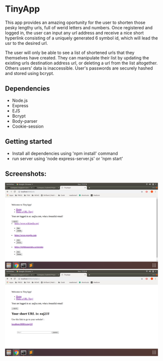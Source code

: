 # TinyApp

This app provides an amazing oportunity for the user to shorten those pesky lengthy urls, full of werid letters and numbers.
Once registered and logged in, the user can input any url address and receive a nice short hyperlink consisting of a uniquely
generated 6 symbol id, which will lead the usr to the desired url.

The user will only be able to see a list of shortened urls that they themselves have created.
They can manipulate their list by updating the existing urls destination address url, or deleting a url from the list altogether.
Others users' data is inaccessible.
User's passwords are securely hashed and stored using bcrypt.

## Dependencies

- Node.js
- Express
- EJS
- Bcrypt
- Body-parser
- Cookie-session

## Getting started

- Install all dependencies using 'npm install' command
- run server using 'node express-server.js' or 'npm start'

## Screenshots:

![Screenshot of the urls page](https://github.com/Ironwhisper/TinyApp/blob/master/docs/url-home.png)
![Screenshot of making a new short url page](https://github.com/Ironwhisper/TinyApp/blob/master/docs/url-new.png)